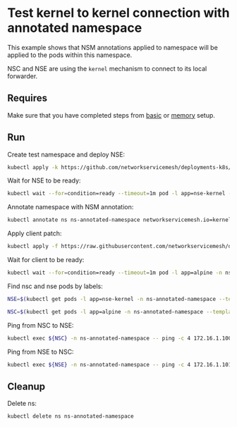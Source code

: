 # Test kernel to kernel connection with annotated namespace

This example shows that NSM annotations applied to namespace will be applied to the pods within this namespace.  

NSC and NSE are using the `kernel` mechanism to connect to its local forwarder.


## Requires

Make sure that you have completed steps from [basic](../../basic) or [memory](../../memory) setup.

## Run

Create test namespace and deploy NSE:
```bash
kubectl apply -k https://github.com/networkservicemesh/deployments-k8s/examples/features/annotated-namespace?ref=b23cc277411900136d0627ce028b17d1ca754ff4
```

Wait for NSE to be ready:
```bash
kubectl wait --for=condition=ready --timeout=1m pod -l app=nse-kernel -n ns-annotated-namespace
```

Annotate namespace with NSM annotation:
```bash
kubectl annotate ns ns-annotated-namespace networkservicemesh.io=kernel://annotated-namespace/nsm-1
```

Apply client patch:
```bash
kubectl apply -f https://raw.githubusercontent.com/networkservicemesh/deployments-k8s/b23cc277411900136d0627ce028b17d1ca754ff4/examples/features/annotated-namespace/client.yaml
```

Wait for client to be ready:
```bash
kubectl wait --for=condition=ready --timeout=1m pod -l app=alpine -n ns-annotated-namespace
```
 
Find nsc and nse pods by labels:
```bash
NSE=$(kubectl get pods -l app=nse-kernel -n ns-annotated-namespace --template '{{range .items}}{{.metadata.name}}{{"\n"}}{{end}}')
```
```bash
NSC=$(kubectl get pods -l app=alpine -n ns-annotated-namespace --template '{{range .items}}{{.metadata.name}}{{"\n"}}{{end}}')
```

Ping from NSC to NSE:
```bash
kubectl exec ${NSC} -n ns-annotated-namespace -- ping -c 4 172.16.1.100
```

Ping from NSE to NSC:
```bash
kubectl exec ${NSE} -n ns-annotated-namespace -- ping -c 4 172.16.1.101
```


## Cleanup

Delete ns:
```bash
kubectl delete ns ns-annotated-namespace
```
